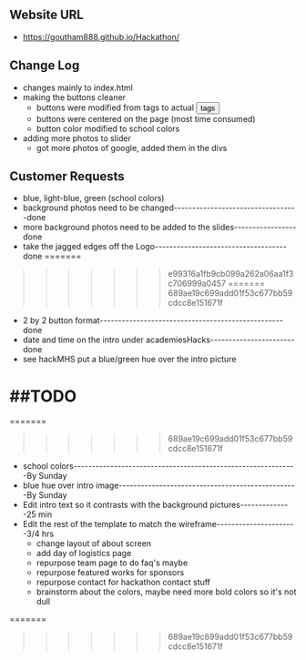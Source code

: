 ## Website URL
  * https://goutham888.github.io/Hackathon/
## Change Log
  * changes mainly to index.html
  * making the buttons cleaner
    * buttons were modified from <a> tags to actual <button> tags
    * buttons were centered on the page (most time consumed)
    * button color modified to school colors
  * adding more photos to slider
    * got more photos of google, added them in the divs


## Customer Requests
  * blue, light-blue, green (school colors)
  * background photos need to be changed----------------------------------done
  * more background photos need to be added to the slides-----------------done
  * take the jagged edges off the Logo------------------------------------done
=======
>>>>>>> e99316a1fb9cb099a262a06aa1f3c706999a0457
=======
>>>>>>> 689ae19c699add01f53c677bb59cdcc8e151671f
  * 2 by 2 button format--------------------------------------------------done
  * date and time on the intro under academiesHacks-----------------------done
  * see hackMHS put a blue/green hue over the intro picture


##TODO
=======
=======
>>>>>>> 689ae19c699add01f53c677bb59cdcc8e151671f
  * school colors-------------------------------------------------------------By Sunday
  * blue hue over intro image-------------------------------------------------By Sunday
  * Edit intro text so it contrasts with the background pictures--------------25 min
  * Edit the rest of the template to match the wireframe----------------------3/4 hrs
    * change layout of about screen
    * add day of logistics page
    * repurpose team page to do faq's maybe
    * repurpose featured works for sponsors
    * repurpose contact for hackathon contact stuff
    * brainstorm about the colors, maybe need more bold colors so it's not dull


=======
>>>>>>> 689ae19c699add01f53c677bb59cdcc8e151671f
